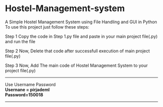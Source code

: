 # Hostel-Management-system
A Simple Hostel Management System using File Handling and GUI in Python To use this project just follow these steps:

  Step 1 Copy the code in Step 1.py file and paste in your main project file(.py) and run the file

  Step 2 Now, Delete that code after successfull execution of main project file(.py)

  Step 3 Now, Add The main code of Hostel Management System to your project file(.py)
  ***

Use Username Password  
**Usernane = pirjademl**  
**Password=150018**
***
